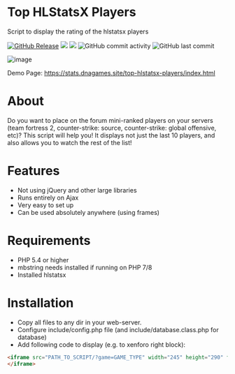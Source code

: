 # Top HLStatsX Players
Script to display the rating of the hlstatsx players

  <a href="https://github.com/DNA-styx/HLStatsX-Top-Players/releases"><img alt="GitHub Release" src="https://img.shields.io/github/v/release/DNA-styx/HLStatsX-Top-Players?include_prereleases"></a>
  <img src="https://img.shields.io/github/downloads/DNA-styx/HLStatsX-Top-Players/total">
  <a href="https://github.com/DNA-styx/HLStatsX-Top-Players/issues"><img src="https://img.shields.io/github/issues/DNA-styx/HLStatsX-Top-Players"></a>
  <img alt="GitHub commit activity" src="https://img.shields.io/github/commit-activity/m/DNA-styx/HLStatsX-Top-Players">
  <img alt="GitHub last commit" src="https://img.shields.io/github/last-commit/DNA-styx/HLStatsX-Top-Players">

![image](https://github.com/user-attachments/assets/24145092-928d-4110-bfd2-2fa2bc407430)


Demo Page: https://stats.dnagames.site/top-hlstatsx-players/index.html

# About
Do you want to place on the forum mini-ranked players on your servers (team fortress 2, counter-strike: source, counter-strike: global offensive, etc)?
This script will help you!
It displays not just the last 10 players, and also allows you to watch the rest of the list!

# Features
* Not using jQuery and other large libraries
* Runs entirely on Ajax
* Very easy to set up
* Can be used absolutely anywhere (using frames)

# Requirements 
* PHP 5.4 or higher
* mbstring needs installed if running on PHP 7/8
* Installed hlstatsx

# Installation
* Copy all files to any dir in your web-server.
* Configure include/config.php file (and include/database.class.php for database)
* Add following code to display (e.g. to xenforo right block):
```html
<iframe src="PATH_TO_SCRIPT/?game=GAME_TYPE" width="245" height="290" frameborder="0" scrolling="no">
</iframe>
```
